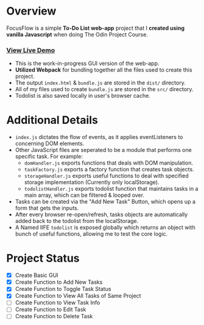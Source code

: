 # Overview

FocusFlow is a simple **To-Do List web-app** project that I **created using vanilla Javascript** when doing The Odin Project Course.

<h3><a href="https://yash-aryan.github.io/FocusFlow/" target="_blank">View Live Demo</a></h3>

- This is the work-in-progress GUI version of the web-app.
- **Utilized Webpack** for bundling together all the files used to create this project.
- The output `index.html` & `bundle.js` are stored in the `dist/` directory.
- All of my files used to create `bundle.js` are stored in the `src/` directory.
- Todolist is also saved locally in user's browser cache.

# Additional Details

- `index.js` dictates the flow of events, as it applies eventListeners to concerning DOM elements.
- Other JavaScript files are seperated to be a module that performs one specific task. For example:
  - `domHandler.js` exports functions that deals with DOM manipulation.
  - `taskFactory.js` exports a factory function that creates task objects.
  - `storageHandler.js` exports useful functions to deal with specified storage implementation (Currently only localStorage).
  - `todolistHandler.js` exports todolist function that maintains tasks in a main array, which can be filtered & looped over.
- Tasks can be created via the "Add New Task" Button, which opens up a form that gets the inputs.
- After every browser re-open/refresh, tasks objects are automatically added back to the todolist from the localStorage.
- A Named IIFE `todolist` is exposed globally which returns an object with bunch of useful functions, allowing me to test the core logic.

# Project Status

- [x] Create Basic GUI
- [x] Create Function to Add New Tasks
- [x] Create Function to Toggle Task Status
- [x] Create Function to View All Tasks of Same Project
- [ ] Create Function to View Task Info
- [ ] Create Function to Edit Task
- [ ] Create Function to Delete Task

